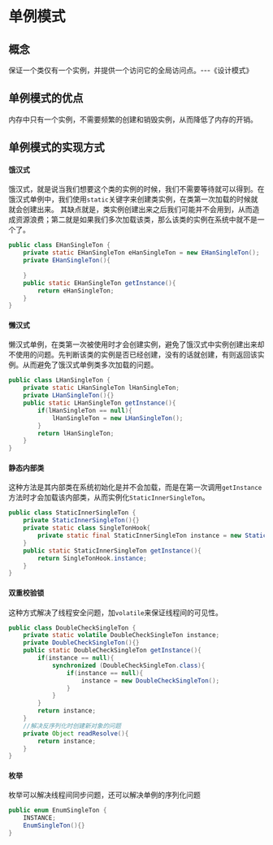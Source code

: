 # 单例模式

## 概念
保证一个类仅有一个实例，并提供一个访问它的全局访问点。---《设计模式》

## 单例模式的优点
内存中只有一个实例，不需要频繁的创建和销毁实例，从而降低了内存的开销。

## 单例模式的实现方式

#### 饿汉式
饿汉式，就是说当我们想要这个类的实例的时候，我们不需要等待就可以得到。在饿汉式单例中，我们使用`static`关键字来创建类实例，在类第一次加载的时候就就会创建出来。
其缺点就是，类实例创建出来之后我们可能并不会用到，从而造成资源浪费；第二就是如果我们多次加载该类，那么该类的实例在系统中就不是一个了。
```java
public class EHanSingleTon {
    private static EHanSingleTon eHanSingleTon = new EHanSingleTon();
    private EHanSingleTon(){
        
    }
    public static EHanSingleTon getInstance(){
        return eHanSingleTon;
    }
}
```
#### 懒汉式
懒汉式单例，在类第一次被使用时才会创建实例，避免了饿汉式中实例创建出来却不使用的问题。先判断该类的实例是否已经创建，没有的话就创建，有则返回该实例。从而避免了饿汉式单例类多次加载的问题。
```java
public class LHanSingleTon {
    private static LHanSingleTon lHanSingleTon;
    private LHanSingleTon(){}
    public static LHanSingleTon getInstance(){
        if(lHanSingleTon == null){
            lHanSingleTon = new LHanSingleTon();
        }
        return lHanSingleTon;
    }
}
```
#### 静态内部类
这种方法是其内部类在系统初始化是并不会加载，而是在第一次调用`getInstance`方法时才会加载该内部类，从而实例化`StaticInnerSingleTon`。
```java
public class StaticInnerSingleTon {
    private StaticInnerSingleTon(){}
    private static class SingleTonHook{
        private static final StaticInnerSingleTon instance = new StaticInnerSingleTon();
    }
    public static StaticInnerSingleTon getInstance(){
        return SingleTonHook.instance;
    }
}
```
#### 双重校验锁
这种方式解决了线程安全问题，加`volatile`来保证线程间的可见性。
```java
public class DoubleCheckSingleTon {
    private static volatile DoubleCheckSingleTon instance;
    private DoubleCheckSingleTon(){}
    public static DoubleCheckSingleTon getInstance(){
        if(instance == null){
            synchronized (DoubleCheckSingleTon.class){
                if(instance == null){
                    instance = new DoubleCheckSingleTon();
                }
            }
        }
        return instance;
    }
    //解决反序列化时创建新对象的问题
    private Object readResolve(){
        return instance;
    }
}
```
#### 枚举
枚举可以解决线程间同步问题，还可以解决单例的序列化问题
```java
public enum EnumSingleTon {
    INSTANCE;
    EnumSingleTon(){}
}
```
